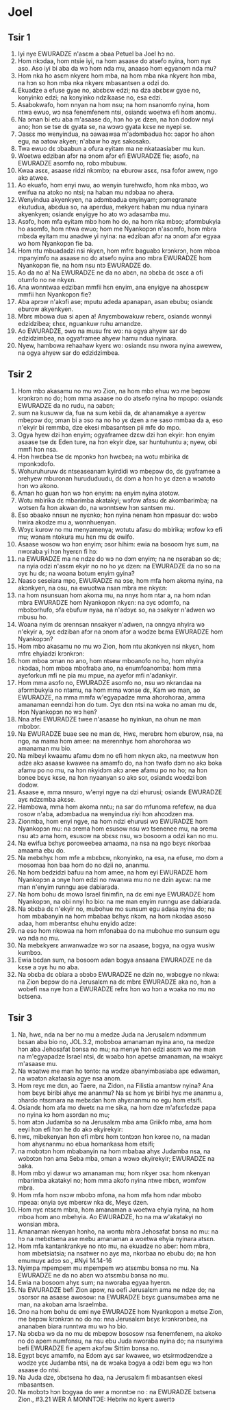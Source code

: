 # Joel

## Tsir 1

1. Iyi nye EWURADZE n'asɛm a ɔbaa Petuel ba Joel hɔ no.
2. Hom nkɔdaa, hom ntsie iyi, na hom asaase do atsefo nyina, hom nyɛ aso. Aso iyi bi aba da wɔ hom nda mu, anaaso hom egyanom nda mu?
3. Hom nka ho asɛm nkyerɛ hom mba, na hom mba nka nkyerɛ hɔn mba, na hɔn so hɔn mba nka nkyerɛ mbasantsen a odzi do.
4. Ekuadze a efuse gyae no, abɛbɛw edzi; na dza abɛbɛw gyae no, konyinko edzi; na konyinko ndzikaase no, esa edzi.
5. Asabokwafo, hom nnyan na hom nsu; na hom nsanomfo nyina, hom ntwa ewuo, wɔ nsa fenemfenem ntsi, osiandɛ woetwa efi hom anomu.
6. Na ɔman bi etu aba m'asaase do, hɔn ho yɛ dzen, na hɔn dodow nnyi ano; hɔn se tse dɛ gyata se, na wɔwɔ gyata kɛse ne nyepi se.
7. Ɔasɛɛ mo wenyindua, na ɔawaawaa m'adɔmbadua ho: ɔapɔr ho ahon egu, na ɔatow akyen; n'abaw ho ayɛ sakosako.
8. Twa ewuo dɛ ɔbaabun a ofura eyitam ma ne nkataasiaber mu kun.
9. Woetwa edziban afɔr na ɔnom afɔr efi EWURADZE fie; asɔfo, na EWURADZE asomfo no, robɔ mbubuw.
10. Kwaa asɛɛ, asaase ridzi nkɔmbɔ; na eburow asɛɛ, nsa fofor awew, ngo akɔ atwee.
11. Ao ekuafo, hom enyi nwu, ao wenyin turehwɛfo, hom nka mbɔɔ, wɔ ewifua na atoko no ntsi; na haban mu ndɔbaa no ahera.
12. Wenyindua akyenkyen, na adɔmbadua enyinyam; pɔmegranate  ekutudua, abɛdua so, na aperdua, mekyerɛ haban mu ndua nyinara akyenkyen; osiandɛ enyigye ho ato wɔ adasamba mu.
13. Asɔfo, hom mfa eyitam mbɔ hom ho do, na hom nka mbɔɔ; afɔrmbukyia ho asomfo, hom ntwa ewuo; hom me Nyankopɔn n'asomfo, hom mbra mbɛda eyitam mu anadwe yi nyina: na edziban afɔr na ɔnom afɔr egyaa wɔ hom Nyankopɔn fie ba.
14. Hom ntu mbuadadzi nsi nkyɛn, hom mfrɛ baguabɔ krɔnkrɔn, hom mboa mpanyimfo na asaase no do atsefo nyina ano mbra EWURADZE hom Nyankopɔn fie, na hom nsu ntɔ EWURADZE do.
15. Ao da no a! Na EWURADZE ne da no abɛn, na ɔbɛba dɛ ɔsɛɛ a ofi otumfo no ne nkyɛn.
16. Ana wonntwaa edziban mmfii hɛn enyim, ana enyigye na ahosɛpɛw mmfii hɛn Nyankopɔn fie?
17. Aba aprɔw n'akɔfi ase; mputu adeda apanapan, asan ebubu; osiandɛ eburow akyenkyen.
18. Mbrɛ mbowa dua si apen a! Anyɛmbowakuw reberɛ, osiandɛ wonnyi edzidzibea; ɛhɛɛ, nguankuw ruhu amandze.
19. Ao EWURADZE, ɔwo na musu frɛ wo: na ogya ahyew sar do edzidzimbea, na ogyaframee ahyew hamu ndua nyinara.
20. Nyew, hambowa rehaahaw kyerɛ wo: osiandɛ nsu nwora nyina awewew, na ogya ahyew sar do edzidzimbea.

## Tsir 2

1. Hom mbɔ akasamu no mu wɔ Zion, na hom mbɔ ehuu wɔ me bepɔw krɔnkrɔn no do; hom mma asaase no do atsefo nyina ho mpopo: osiandɛ EWURADZE da no rudu, na ɔabɛn;
2. sum na kusuww da, fua na sum kebii da, dɛ ahanamakye a ayerɛw mbepɔw do; ɔman bi a ɔso na no ho yɛ dzen a ne saso mmbaa da a, eso n'ekyir bi remmba, dze ekesi mbasantsen pii mfe do mpo.
3. Ogya hyew dzi hɔn enyim; ogyaframee dzɛw dzi hɔn ekyir: hɔn enyim asaase tse dɛ Eden ture, na hɔn ekyir dze, sar huntuhuntu a; nyew, obi mmfi hɔn nsa.
4. Hɔn hwɛbea tse dɛ mpɔnkɔ hɔn hwɛbea; na wotu mbirika dɛ mpɔnkɔdofo.
5. Wohuruhuruw dɛ ntseaseanam kyirdidi wɔ mbepɔw do, dɛ gyaframee a ɔrehyew mburonan hurududuudu, dɛ dɔm a hɔn ho yɛ dzen a wɔatoto hɔn wɔ akono.
6. Aman ho guan hɔn wɔ hɔn enyim: na enyim nyina atotow.
7. Wotu mbirika dɛ mbarimba akatakyi; wɔfow afasu dɛ akombarimba; na wɔtsen fa hɔn akwan do, na wɔnntsew hɔn santsen mu.
8. Eso ɔbaako nnsun ne nyɛnko; hɔn nyina nenam hɔn mpasuar do: wɔbɔ hwira akodze mu a, wonnhuenyan.
9. Wɔyɛ kurow no mu menyamenya; wotutu afasu do mbirika; wɔfow kɔ efi mu; wɔnam ntokura mu hɛn mu dɛ owifo.
10. Asaase wosow wɔ hɔn enyim; ɔsor hihim: ewia na bosoom hyɛ sum, na nworaba yi hɔn hyerɛn fi hɔ:
11. na EWURADZE ma ne ndze do wɔ no dɔm enyim; na ne nseraban so dɛ; na nyia odzi n'asɛm ekyir no no ho yɛ dzen: na EWURADZE da no so na ɔyɛ hu dɛ; na woana botum enyim gyina?
12. Naaso seseiara mpo, EWURADZE na ɔse, hom mfa hom akoma nyina, na akɔnkyen, na osu, na ewuotwa nsan mbra me nkyɛn:
13. na hom nsunsuan hom akoma mu, na nnyɛ hom ntar a, na hom ndan mbra EWURADZE hom Nyankopɔn nkyɛn: na ɔyɛ ɔdomfo, na mbɔbɔrhufo, ɔfa ebufuw nyaa, na n'adɔyɛ so, na ɔsakyer n'adwen wɔ mbusu ho.
14. Woana nyim dɛ ɔrennsan nnsakyer n'adwen, na onngya nhyira wɔ n'ekyir a, ɔyɛ edziban afɔr na ɔnom afɔr a wɔdze bɛma EWURADZE hom Nyankopɔn?
15. Hom mbɔ akasamu no mu wɔ Zion, hom ntu akɔnkyen nsi nkyɛn, hom mfrɛ ehyiadzi krɔnkrɔn:
16. hom mboa ɔman no ano, hom ntsew mboanofo no ho, hom nhyira nkɔdaa, hom mboa mbofraba ano, na enumfoanomba: hom mma ayeforkun mfi ne pia mu mpue, na ayefor mfi n'adankyir.
17. Hom mma asɔfo no, EWURADZE asomfo no, nsu wɔ nkrandaa na afɔrmbukyia no ntamu, na hom mma wɔnse dɛ, Kam wo man, ao EWURADZE, na mma mmfa w'egyapadze mma ahorohoraa, amma amanaman eenndzi hɔn do tum. Ɔyɛ dɛn ntsi na wɔka no aman mu dɛ, Hɔn Nyankopɔn no wɔ hen?
18. Nna afei EWURADZE twee n'asaase ho nyinkun, na ohun ne man mbɔbɔr.
19. Na EWURADZE buae see ne man dɛ, Hwɛ, merebrɛ hom eburow, nsa, na ngo, na mama hom amee: na merennhyɛ hom ahorohoraa wɔ amanaman mu bio.
20. Na mibeyi kwaamu afamu dɔm no efi hom nkyɛn akɔ, na meetwuw hɔn adze akɔ asaase kwawee na amamfo do, na hɔn twafo dɔm no akɔ boka afamu po no mu, na hɔn nkyidɔm akɔ anee afamu po no ho; na hɔn bɔnee bɛyɛ kɛse, na hɔn nyaanyan so akɔ sor, osiandɛ woedzi bɔn dodow.
21. Asaase e, mma nnsuro, w'enyi ngye na dzi ehurusi; osiandɛ EWURADZE ayɛ ndzɛmba akɛse.
22. Hambowa, mma hom akoma nntu; na sar do mfunoma refefɛw, na dua rosow n'aba, adɔmbadua na wenyindua riyi hɔn ahoɔdzen ma.
23. Zionmba, hom enyi ngye, na hom ndzi ehurusi wɔ EWURADZE hom Nyankopɔn mu: na ɔrema hom esusow nsu wɔ tsenenee mu, na ɔrema nsu atɔ ama hom, esusow na ɔbɛsɛ nsu, wɔ bosoom a odzi kan no mu.
24. Na ewifua bɛhyɛ poroweebea amaama, na nsa na ngo bɛyɛ nkorbaa amaama ebu do.
25. Na mebɛhyɛ hom mfe a mbɛbɛw, nkonyinko, na esa, na efuse, mo dɔm a mosomaa hɔn baa hom do no dzii no, ananmu.
26. Na hom bedzidzi bafuu na hom amee, na hom eyi EWURADZE hom Nyankopɔn a ɔnye hom edzi no nwanwa mu no ne dzin ayɛw: na me man n'enyim runngu ase dabiarada.
27. Na hom bohu dɛ mowɔ Israel finimfin, na dɛ emi nye EWURADZE hom Nyankopɔn, na obi nnyi hɔ bio: na me man enyim runngu ase dabiarada.
28. Na ɔbɛba dɛ n'ekyir no, mubohue mo sunsum egu adasa nyina do; na hom mbabanyin na hom mbabaa bɛhyɛ nkɔm, na hom nkɔdaa asoso adaa, hom mberantsɛ ehuhu enyido adze:
29. na eso hom nkowaa na hom mfonabaa do na mubohue mo sunsum egu wɔ nda no mu.
30. Na mebɛkyerɛ anwanwadze wɔ sor na asaase, bɔgya, na ogya wusiw kumbɔɔ.
31. Ewia bɛdan sum, na bosoom adan bɔgya ansaana EWURADZE ne da kɛse a ɔyɛ hu no aba.
32. Na ɔbɛba dɛ obiara a ɔbɔbɔ EWURADZE ne dzin no, wɔbɛgye no nkwa: na Zion bepɔw do na Jerusalɛm na dɛ mbrɛ EWURADZE aka no, hɔn a wobefi nsa nye hɔn a EWURADZE refrɛ hɔn wɔ hɔn a wɔaka no mu no bɛtsena.

## Tsir 3

1. Na, hwɛ, nda na ber no mu a medze Juda na Jerusalɛm ndɔmmum bɛsan aba bio no,
JOL.3.2, mobɔboa amanaman nyina ano, na medze hɔn aba Jehosafat bɔnsa no mu; na menye hɔn edzi asɛm wɔ me man na m'egyapadze Israel ntsi, dɛ wɔabɔ hɔn apetse amanaman, na wɔakyɛ m'asaase mu.
3. Na wɔatwe me man ho tonto: na wɔdze abanyimbasiaba apɛ edwaman, na wɔatɔn akataasia agye nsa anom.
4. Hom reyɛ me dɛn, ao Taere, na Zidon, na Filistia amantɔw nyina? Ana hom bɛyɛ biribi ahyɛ me ananmu? Na sɛ hom yɛ biribi hyɛ me ananmu a, ɔhardo ntsɛmara na mebɛdan hom ahyɛnanmu no egu hom etsifi.
5. Osiandɛ hom afa mo dwetɛ na me sika, na hom dze m'afɛɛfɛdze papa no nyina kɔ hom asɔrdan no mu;
6. hom atɔn Judamba so na Jerusalɛm mba ama Griikfo mba, ama hom eeyi hɔn efi hɔn he do akɔ ekyirekyir:
7. hwɛ, mibekenyan hɔn efi mbrɛ hom tontɔɔn hɔn kɔree no, na madan hom ahyɛnanmu no ebua homankasa hom etsifi;
8. na mobɔtɔn hom mbabanyin na hom mbabaa ahyɛ Judamba nsa, na wɔbɔtɔn hɔn ama Seba mba, ɔman a wɔwɔ ekyirekyir; EWURADZE na ɔaka.
9. Hom mbɔ yi dawur wɔ amanaman mu; hom nkyer ɔsa: hom nkenyan mbarimba akatakyi no; hom mma akofo nyina ntwe mbɛn, wɔmfow mbra.
10. Hom mfa hom nsɔw mbobɔ mfona, na hom mfa hom ndar mbobɔ mpeaa: onyia ɔyɛ mberɛw nka dɛ, Meyɛ dzen.
11. Hom nyɛ ntsɛm mbra, hom amanaman a woetwa ehyia nyina, na hom mboa hom ano mbehyia. Ao EWURADZE, hɔ na ma w'akatakyi no wonsian mbra.
12. Amanaman nkenyan hɔnho, na wontu mbra Jehosafat bɔnsa no mu: na hɔ na mebɛtsena ase mebu amanaman a woetwa ehyia nyinara atsɛn.
13. Hom mfa kantankrankye no nto mu, na ekuadze no aber: hom mbra, hom mbetsiatsia; na nsatwer no ayɛ ma, nkorbaa no ebubu do; na hɔn emumuyɛ adɔɔ so., #Nyi 14.14-16
14. Nyimpa mpempem mu mpempem wɔ atsɛmbu bɔnsa no mu. Na EWURADZE ne da no abɛn wɔ atsɛmbu bɔnsa no mu.
15. Ewia na bosoom ahyɛ sum; na nworaba egyaa hyerɛn.
16. Na EWURADZE befi Zion apɔw, na oefi Jerusalɛm ama ne ndze do; na ɔsorsor na asaase awosow: na EWURADZE bɛyɛ guansumabea ama ne man, na akoban ama Israelmba.
17. Ɔno na hom bohu dɛ emi nye EWURADZE hom Nyankopɔn a metse Zion, me bepɔw krɔnkrɔn no do no: nna Jerusalɛm bɛyɛ krɔnkrɔnbea, na ananaben biara runntwa mu wɔ hɔ bio.
18. Na ɔbɛba wɔ da no mu dɛ mbepɔw bɔsosɔw nsa fenemfenem, na akoko no do apem numfonsu, na nsu ebu Juda nworaba nyina do; na nsunyiwa befi EWURADZE fie apem akɔfɔw Sittim bɔnsa no.
19. Egypt bɛyɛ amamfo, na Edom ayɛ sar kwawee, wɔ etsirmɔdzendze a wɔdze yɛɛ Judamba ntsi, na dɛ wɔaka bɔgya a odzi bem egu wɔ hɔn asaase do ntsi.
20. Na Juda dze, ɔbɛtsena hɔ daa, na Jerusalɛm fi mbasantsen ekesi mbasantsen.
21. Na mobɔtɔ hɔn bɔgyaa do wer a monntɔe no : na EWURADZE bɛtsena Zion., #3.21 WER A MONNTƆE: Hebriw no kyerɛ awertɔ

